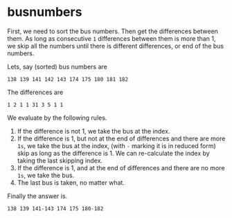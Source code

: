 # busnumbers

First, we need to sort the bus numbers. Then get the differences between them. As long as consecutive `1` differences between them is more than 1, we skip all the numbers until there is different differences, or end of the bus numbers.

Lets, say (sorted) bus numbers are

```
138 139 141 142 143 174 175 180 181 182
```

The differences are
```
1 2 1 1 31 3 5 1 1
```

We evaluate by the following rules.

1. If the difference is not 1, we take the bus at the index.
2. If the difference is 1, but not at the end of differences and there are more `1s`, we take the bus at the index, (with `-` marking it is in reduced form) skip as long as the difference is 1. We can re-calculate the index by taking the last skipping index.
3. If the difference is 1, and at the end of differences and there are no more `1s`, we take the bus.
4. The last bus is taken, no matter what.

Finally the answer is.

```
138 139 141-143 174 175 180-182
```
